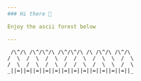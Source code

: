 ```yaml
---
### Hi there 👋

Enjoy the ascii forest below

---
```

```
 /\^/\ /\^/\^/\ /\^/\^/\ /\ /\^/\ /\^/\
/  \  /  \  /  \  /  /  \  /  \  \  /  \
/  \  /  \  /  \  /  /  \  /  \  \  /  \
_||=||=||=||=||=||=||=||=||=||=||=||=||_
```
<!--
**BradleyB-2020/BradleyB-2020** is a ✨ _special_ ✨ repository because its `README.md` (this file) appears on your GitHub profile.

Here are some ideas to get you started:

- 🔭 I’m currently working on ...
- 🌱 I’m currently learning ...
- 👯 I’m looking to collaborate on ...
- 🤔 I’m looking for help with ...
- 💬 Ask me about ...
- 📫 How to reach me: ...
- 😄 Pronouns: ...
- ⚡ Fun fact: ...
-->
